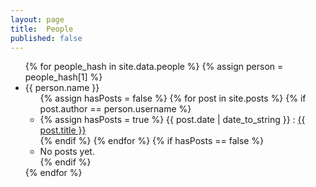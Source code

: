 ```yaml
---
layout: page
title:  People
published: false
---
```


<ul>
{% for people_hash in site.data.people %}
{% assign person = people_hash[1] %}
  <li>
    {{ person.name }}
    <ul>
    {% assign hasPosts = false %}
    {% for post in site.posts %}
        {% if post.author == person.username %}
       	<li>
            {% assign hasPosts = true %}
            {{ post.date | date_to_string }} : <a href="{{ site.baseurl }}{{ post.url }}">{{ post.title }}</a>
        </li>
        {% endif %}
    {% endfor %}
    {% if hasPosts == false %}
        <li>No posts yet.</li>
    {% endif %}
    </ul>
  </li>
{% endfor %}
</ul>
